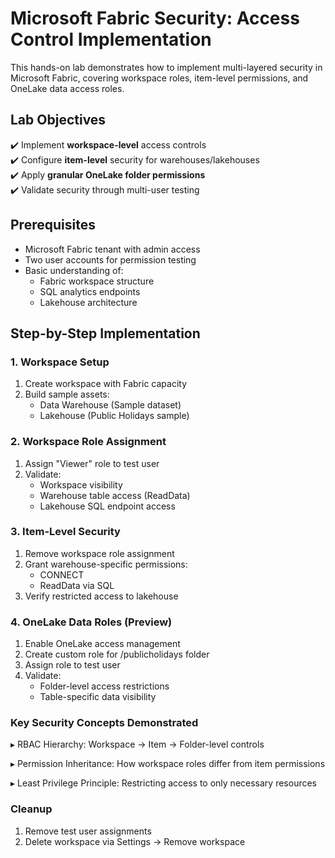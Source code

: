 # Microsoft Fabric Security: Access Control Implementation

This hands-on lab demonstrates how to implement multi-layered security in Microsoft Fabric, covering workspace roles, item-level permissions, and OneLake data access roles.

## Lab Objectives

✔️ Implement **workspace-level** access controls  
✔️ Configure **item-level** security for warehouses/lakehouses  
✔️ Apply **granular OneLake folder permissions**  
✔️ Validate security through multi-user testing  

## Prerequisites

- Microsoft Fabric tenant with admin access
- Two user accounts for permission testing
- Basic understanding of:
  - Fabric workspace structure
  - SQL analytics endpoints
  - Lakehouse architecture

## Step-by-Step Implementation

### 1. Workspace Setup

1. Create workspace with Fabric capacity
2. Build sample assets:
   - Data Warehouse (Sample dataset)
   - Lakehouse (Public Holidays sample)

### 2. Workspace Role Assignment

1. Assign "Viewer" role to test user
2. Validate:
   - Workspace visibility
   - Warehouse table access (ReadData)
   - Lakehouse SQL endpoint access

### 3. Item-Level Security

1. Remove workspace role assignment
2. Grant warehouse-specific permissions:
   - CONNECT
   - ReadData via SQL
3. Verify restricted access to lakehouse

### 4. OneLake Data Roles (Preview)

1. Enable OneLake access management
2. Create custom role for /publicholidays folder
3. Assign role to test user
4. Validate:
   - Folder-level access restrictions
   - Table-specific data visibility

### Key Security Concepts Demonstrated

▸ RBAC Hierarchy:
Workspace → Item → Folder-level controls

▸ Permission Inheritance:
How workspace roles differ from item permissions

▸ Least Privilege Principle:
Restricting access to only necessary resources

### Cleanup

1. Remove test user assignments
2. Delete workspace via Settings → Remove workspace
